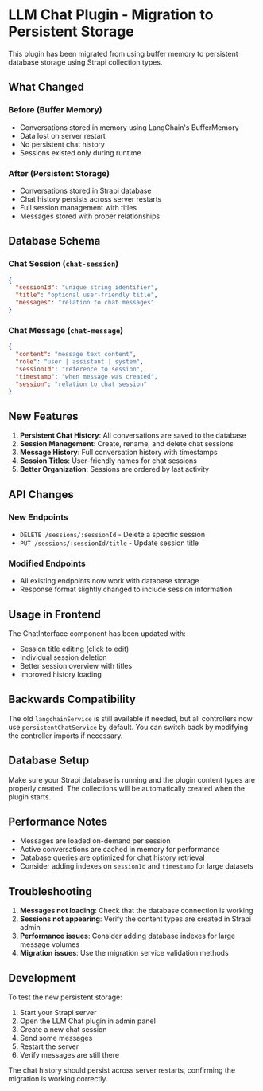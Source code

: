 # LLM Chat Plugin - Migration to Persistent Storage

This plugin has been migrated from using buffer memory to persistent database storage using Strapi collection types.

## What Changed

### Before (Buffer Memory)
- Conversations stored in memory using LangChain's BufferMemory
- Data lost on server restart
- No persistent chat history
- Sessions existed only during runtime

### After (Persistent Storage)
- Conversations stored in Strapi database
- Chat history persists across server restarts
- Full session management with titles
- Messages stored with proper relationships

## Database Schema

### Chat Session (`chat-session`)
```json
{
  "sessionId": "unique string identifier",
  "title": "optional user-friendly title",
  "messages": "relation to chat messages"
}
```

### Chat Message (`chat-message`)
```json
{
  "content": "message text content",
  "role": "user | assistant | system", 
  "sessionId": "reference to session",
  "timestamp": "when message was created",
  "session": "relation to chat session"
}
```

## New Features

1. **Persistent Chat History**: All conversations are saved to the database
2. **Session Management**: Create, rename, and delete chat sessions
3. **Message History**: Full conversation history with timestamps
4. **Session Titles**: User-friendly names for chat sessions
5. **Better Organization**: Sessions are ordered by last activity

## API Changes

### New Endpoints
- `DELETE /sessions/:sessionId` - Delete a specific session
- `PUT /sessions/:sessionId/title` - Update session title

### Modified Endpoints
- All existing endpoints now work with database storage
- Response format slightly changed to include session information


## Usage in Frontend

The ChatInterface component has been updated with:
- Session title editing (click to edit)
- Individual session deletion
- Better session overview with titles
- Improved history loading

## Backwards Compatibility

The old `langchainService` is still available if needed, but all controllers now use `persistentChatService` by default. You can switch back by modifying the controller imports if necessary.

## Database Setup

Make sure your Strapi database is running and the plugin content types are properly created. The collections will be automatically created when the plugin starts.

## Performance Notes

- Messages are loaded on-demand per session
- Active conversations are cached in memory for performance
- Database queries are optimized for chat history retrieval
- Consider adding indexes on `sessionId` and `timestamp` for large datasets

## Troubleshooting

1. **Messages not loading**: Check that the database connection is working
2. **Sessions not appearing**: Verify the content types are created in Strapi admin
3. **Performance issues**: Consider adding database indexes for large message volumes
4. **Migration issues**: Use the migration service validation methods

## Development

To test the new persistent storage:

1. Start your Strapi server
2. Open the LLM Chat plugin in admin panel
3. Create a new chat session
4. Send some messages
5. Restart the server
6. Verify messages are still there

The chat history should persist across server restarts, confirming the migration is working correctly.
